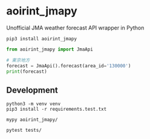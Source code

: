 # aoirint_jmapy

Unofficial JMA weather forecast API wrapper in Python

```shell
pip3 install aoirint_jmapy
```

```python
from aoirint_jmapy import JmaApi

# 東京地方
forecast = JmaApi().forecast(area_id='130000')
print(forecast)
```

## Development

```shell
python3 -m venv venv
pip3 install -r requirements.test.txt

mypy aoirint_jmapy/

pytest tests/
```
